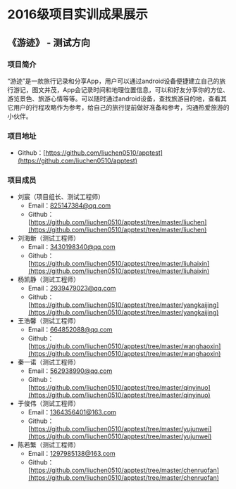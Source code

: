 # 2016级项目实训成果展示 

## 《游迹》 - 测试方向

### 项目简介

“游迹”是一款旅行记录和分享App，用户可以通过android设备便捷建立自己的旅行游记，图文并茂，App会记录时间和地理位置信息，可以和好友分享你的方位、游览景色、旅游心情等等。可以随时通过android设备，查找旅游目的地，查看其它用户的行程攻略作为参考，给自己的旅行提前做好准备和参考，沟通热爱旅游的小伙伴。


### 项目地址
- Github：[https://github.com/liuchen0510/apptest](https://github.com/liuchen0510/apptest)

### 项目成员

- 刘宸（项目组长、测试工程师）
  - Email：[825147384@qq.com](mailto:825147384@qq.com) 
  - Github：[https://github.com/liuchen0510/apptest/tree/master/liuchen](https://github.com/liuchen0510/apptest/tree/master/liuchen)
- 刘海新（测试工程师）
  - Email：[3430198340@qq.com](mailto:3430198340@qq.com)
  - Github：[https://github.com/liuchen0510/apptest/tree/master/liuhaixin](https://github.com/liuchen0510/apptest/tree/master/liuhaixin)
- 杨凯静（测试工程师）
  - Email：[2939479023@qq.com](mailto:2939479023@qq.com)
  - Github：[https://github.com/liuchen0510/apptest/tree/master/yangkaijing](https://github.com/liuchen0510/apptest/tree/master/yangkaijing)
- 王浩馨（测试工程师）
  - Email：[664852088@qq.com](mailto:664852088@qq.com)
  - Github：[https://github.com/liuchen0510/apptest/tree/master/wanghaoxin](https://github.com/liuchen0510/apptest/tree/master/wanghaoxin)
- 秦一诺（测试工程师）
  - Email：[562938990@qq.com](mailto:562938990@qq.com)
  - Github：[https://github.com/liuchen0510/apptest/tree/master/qinyinuo](https://github.com/liuchen0510/apptest/tree/master/qinyinuo)
- 于俊伟（测试工程师）
  - Email：[1364356401@163.com](mailto:1364356401@163.com)
  - Github：[https://github.com/liuchen0510/apptest/tree/master/yujunwei](https://github.com/liuchen0510/apptest/tree/master/yujunwei)
- 陈若繁（测试工程师）
  - Email：[1297985138@163.com](mailto:1297985138@163.com)
  - Github：[https://github.com/liuchen0510/apptest/tree/master/chenruofan](https://github.com/liuchen0510/apptest/tree/master/chenruofan)



